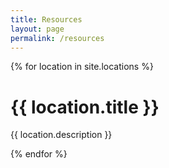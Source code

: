 ```yaml
---
title: Resources
layout: page
permalink: /resources
---
```

<div>
{% for location in site.locations %}
    <h1>{{ location.title }}</h1>
    <p>{{ location.description }}</p>
{% endfor %}
</div>
